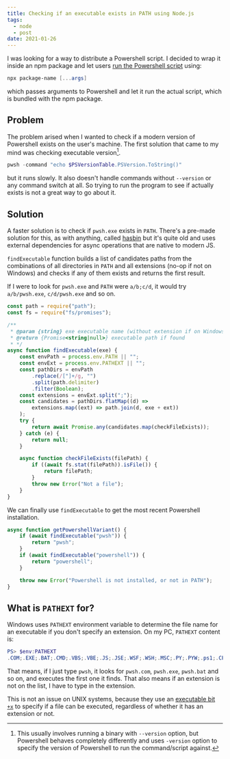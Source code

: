 ```yaml
---
title: Checking if an executable exists in PATH using Node.js
tags:
  - node
  - post
date: 2021-01-26
---
```



I was looking for a way to distribute a Powershell script. 
I decided to wrap it inside an npm package and let users [run the Powershell script](/posts/running-powershell-script-in-node/) using:

```powershell
npx package-name [...args]
``` 

which passes arguments to Powershell and let it run the actual script, which is bundled with the npm package. 

## Problem

The problem arised when I wanted to check if a modern version of Powershell exists on the user's machine.
The first solution that came to my mind was checking executable version[^version].

```powershell
pwsh -command "echo $PSVersionTable.PSVersion.ToString()" 
```

but it runs slowly. It also doesn't handle commands without `--version` or any command switch at all. So trying to run the program to see if actually exists is not a great way to go about it.

## Solution

A faster solution is to check if `pwsh.exe` exists in `PATH`. There's a pre-made solution for this, as with anything, called [hasbin](https://github.com/springernature/hasbin) but it's quite old and uses external dependencies for async operations that are native to modern JS.

`findExecutable` function builds a list of candidates paths from the combinations of all directories in `PATH` and all extensions (no-op if not on Windows) and checks if any of them exists and returns the first result.

If I were to look for `pwsh.exe` and `PATH` were `a/b;c/d`, it would try `a/b/pwsh.exe`, `c/d/pwsh.exe` and so on.


```js
const path = require("path");
const fs = require("fs/promises");

/**
 * @param {string} exe executable name (without extension if on Windows)
 * @return {Promise<string|null>} executable path if found
 * */
async function findExecutable(exe) {
    const envPath = process.env.PATH || "";
    const envExt = process.env.PATHEXT || "";
    const pathDirs = envPath
        .replace(/["]+/g, "")
        .split(path.delimiter)
        .filter(Boolean);
    const extensions = envExt.split(";");
    const candidates = pathDirs.flatMap((d) =>
        extensions.map((ext) => path.join(d, exe + ext))
    );
    try {
        return await Promise.any(candidates.map(checkFileExists));
    } catch (e) {
        return null;
    }

    async function checkFileExists(filePath) {
        if ((await fs.stat(filePath)).isFile()) {
            return filePath;
        }
        throw new Error("Not a file");
    }
}
```

We can finally use `findExecutable` to get the most recent Powershell installation.

```js
async function getPowershellVariant() {
    if (await findExecutable("pwsh")) {
        return "pwsh";
    }
    if (await findExecutable("powershell")) {
        return "powershell";
    }

    throw new Error("Powershell is not installed, or not in PATH");
}
```

## What is `PATHEXT` for?
Windows uses `PATHEXT` environment variable to determine the file name for an executable if you don't specify an extension. On my PC, `PATHEXT` content is:

```powershell
PS> $env:PATHEXT
.COM;.EXE;.BAT;.CMD;.VBS;.VBE;.JS;.JSE;.WSF;.WSH;.MSC;.PY;.PYW;.ps1;.CPL
```

That means, if I just type `pwsh`, it looks for `pwsh.com`, `pwsh.exe`, `pwsh.bat` and so on, and executes the first one it finds. 
That also means if an extension is not on the list, I have to type in the extension. 

This is not an issue on UNIX systems, because they use an [executable bit `+x`][bit] to specify if a file can be executed, regardless of whether it has an extension or not.

[bit]: https://en.wikipedia.org/wiki/File-system_permissions#Symbolic_notation

[^version]: This usually involves running a binary with `--version` option, but Powershell behaves completely differently and uses `-version` option to specify the version of Powershell to run the command/script against.
